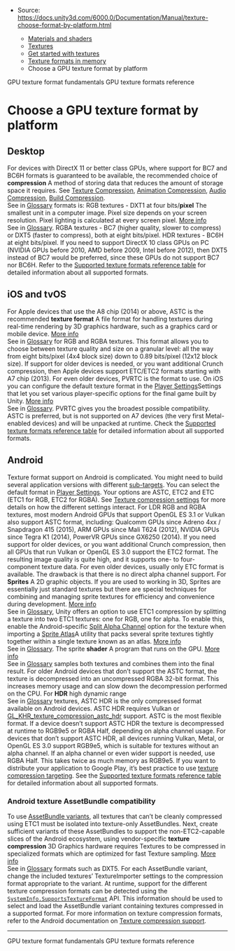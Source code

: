 * Source: https://docs.unity3d.com/6000.0/Documentation/Manual/texture-choose-format-by-platform.html

  * [Materials and shaders](https://docs.unity3d.com/6000.0/Documentation/Manual/materials-and-shaders.html)
  * [Textures](https://docs.unity3d.com/6000.0/Documentation/Manual/Textures-landing.html)
  * [Get started with textures](https://docs.unity3d.com/6000.0/Documentation/Manual/textures-getting-started.html)
  * [Texture formats in memory](https://docs.unity3d.com/6000.0/Documentation/Manual/texture-compression-formats.html)
  * Choose a GPU texture format by platform


[](https://docs.unity3d.com/6000.0/Documentation/Manual/texture-compression-fundamentals.html)
GPU texture format fundamentals
[](https://docs.unity3d.com/6000.0/Documentation/Manual/texture-formats-reference.html)
GPU texture formats reference
# Choose a GPU texture format by platform
## Desktop
For devices with DirectX 11 or better class GPUs, where support for BC7 and BC6H formats is guaranteed to be available, the recommended choice of **compression** A method of storing data that reduces the amount of storage space it requires. See [Texture Compression](https://docs.unity3d.com/6000.0/Documentation/Manual/class-TextureImporterOverride), [Animation Compression](https://docs.unity3d.com/6000.0/Documentation/Manual/class-AnimationClip.html#AssetProperties), [Audio Compression](https://docs.unity3d.com/6000.0/Documentation/Manual/class-AudioClip.html), [Build Compression](https://docs.unity3d.com/6000.0/Documentation/Manual/ReducingFilesize.html).  
See in [Glossary](https://docs.unity3d.com/6000.0/Documentation/Manual/Glossary.html#compression) formats is: RGB textures - DXT1 at four bits/**pixel** The smallest unit in a computer image. Pixel size depends on your screen resolution. Pixel lighting is calculated at every screen pixel. [More info](https://docs.unity3d.com/6000.0/Documentation/Manual/ShadowPerformance.html)  
See in [Glossary](https://docs.unity3d.com/6000.0/Documentation/Manual/Glossary.html#pixel). RGBA textures - BC7 (higher quality, slower to compress) or DXT5 (faster to compress), both at eight bits/pixel. HDR textures - BC6H at eight bits/pixel. If you need to support DirectX 10 class GPUs on PC (NVIDIA GPUs before 2010, AMD before 2009, Intel before 2012), then DXT5 instead of BC7 would be preferred, since these GPUs do not support BC7 nor BC6H.
Refer to the [Supported texture formats reference table](https://docs.unity3d.com/6000.0/Documentation/Manual/texture-formats-reference.html) for detailed information about all supported formats.
## iOS and tvOS
For Apple devices that use the A8 chip (2014) or above, ASTC is the recommended **texture format** A file format for handling textures during real-time rendering by 3D graphics hardware, such as a graphics card or mobile device. [More info](https://docs.unity3d.com/6000.0/Documentation/Manual/class-TextureImporterOverride)  
See in [Glossary](https://docs.unity3d.com/6000.0/Documentation/Manual/Glossary.html#TextureFormat) for RGB and RGBA textures. This format allows you to choose between texture quality and size on a granular level: all the way from eight bits/pixel (4x4 block size) down to 0.89 bits/pixel (12x12 block size). If support for older devices is needed, or you want additional Crunch compression, then Apple devices support ETC/ETC2 formats starting with A7 chip (2013). For even older devices, PVRTC is the format to use. On iOS you can configure the default texture format in the [Player Settings](https://docs.unity3d.com/6000.0/Documentation/Manual/iphone.html)Settings that let you set various player-specific options for the final game built by Unity. [More info](https://docs.unity3d.com/6000.0/Documentation/Manual/class-PlayerSettings.html)  
See in [Glossary](https://docs.unity3d.com/6000.0/Documentation/Manual/Glossary.html#PlayerSettings). PVRTC gives you the broadest possible compatibility. ASTC is preferred, but is not supported on A7 devices (the very first Metal-enabled devices) and will be unpacked at runtime.
Check the [Supported texture formats reference table](https://docs.unity3d.com/6000.0/Documentation/Manual/texture-formats-reference.html) for detailed information about all supported formats.
## Android
Texture format support on Android is complicated. You might need to build several application versions with different [sub-targets](https://docs.unity3d.com/6000.0/Documentation/Manual/android-BuildProcess.html).
You can select the default format in [Player Settings](https://docs.unity3d.com/6000.0/Documentation/Manual/class-PlayerSettingsAndroid.html#Rendering). Your options are ASTC, ETC2 and ETC (ETC1 for RGB, ETC2 for RGBA). See [Texture compression settings](https://docs.unity3d.com/6000.0/Documentation/Manual/android-requirements-and-compatibility.html#texture-compression) for more details on how the different settings interact.
For LDR RGB and RGBA textures, most modern Android GPUs that support OpenGL ES 3.1 or Vulkan also support ASTC format, including: Qualcomm GPUs since Adreno 4xx / Snapdragon 415 (2015), ARM GPUs since Mali T624 (2012), NVIDIA GPUs since Tegra K1 (2014), PowerVR GPUs since GX6250 (2014).
If you need support for older devices, or you want additional Crunch compression, then all GPUs that run Vulkan or OpenGL ES 3.0 support the ETC2 format. The resulting image quality is quite high, and it supports one- to four-component texture data. For even older devices, usually only ETC format is available. The drawback is that there is no direct alpha channel support. For **Sprites** A 2D graphic objects. If you are used to working in 3D, Sprites are essentially just standard textures but there are special techniques for combining and managing sprite textures for efficiency and convenience during development. [More info](https://docs.unity3d.com/6000.0/Documentation/Manual/sprite/sprite-landing.html)  
See in [Glossary](https://docs.unity3d.com/6000.0/Documentation/Manual/Glossary.html#Sprite), Unity offers an option to use ETC1 compression by splitting a texture into two ETC1 textures: one for RGB, one for alpha. To enable this, enable the Android-specific [Split Alpha Channel](https://docs.unity3d.com/6000.0/Documentation/Manual/class-TextureImporter.html#splitalpha) option for the texture when importing a [Sprite Atlas](https://docs.unity3d.com/6000.0/Documentation/Manual/sprite/atlas/atlas-landing.html)A utility that packs several sprite textures tightly together within a single texture known as an atlas. [More info](https://docs.unity3d.com/6000.0/Documentation/Manual/sprite/atlas/v2/v2-landing.html)  
See in [Glossary](https://docs.unity3d.com/6000.0/Documentation/Manual/Glossary.html#SpriteAtlas). The sprite **shader** A program that runs on the GPU. [More info](https://docs.unity3d.com/6000.0/Documentation/Manual/Shaders.html)  
See in [Glossary](https://docs.unity3d.com/6000.0/Documentation/Manual/Glossary.html#Shader) samples both textures and combines them into the final result.
For older Android devices that don’t support the ASTC format, the texture is decompressed into an uncompressed RGBA 32-bit format. This increases memory usage and can slow down the decompression performed on the CPU.
For **HDR** high dynamic range  
See in [Glossary](https://docs.unity3d.com/6000.0/Documentation/Manual/Glossary.html#HDR) textures, ASTC HDR is the only compressed format available on Android devices. ASTC HDR requires Vulkan or [GL_KHR_texture_compression_astc_hdr](https://opengles.gpuinfo.org/listreports.php?extension=GL_KHR_texture_compression_astc_hdr) support. ASTC is the most flexible format. If a device doesn’t support ASTC HDR the texture is decompressed at runtime to RGB9e5 or RGBA Half, depending on alpha channel usage.
For devices that don’t support ASTC HDR, all devices running Vulkan, Metal, or OpenGL ES 3.0 support RGB9e5, which is suitable for textures without an alpha channel. If an alpha channel or even wider support is needed, use RGBA Half. This takes twice as much memory as RGB9e5.
If you want to distribute your application to Google Play, it’s best practice to use [texture compression targeting](https://docs.unity3d.com/6000.0/Documentation/Manual/android-distribution-google-play.html#texture-compression-targeting).
See the [Supported texture formats reference table](https://docs.unity3d.com/6000.0/Documentation/Manual/texture-formats-reference.html) for detailed information about all supported formats.
### Android texture AssetBundle compatibility
To use [AssetBundle variants](https://docs.unity3d.com/6000.0/Documentation/Manual/AssetBundles-Preparing.html#assetbundle-variants), all textures that can’t be cleanly compressed using ETC1 must be isolated into texture-only AssetBundles. Next, create sufficient variants of these AssetBundles to support the non-ETC2-capable slices of the Android ecosystem, using vendor-specific **texture compression** 3D Graphics hardware requires Textures to be compressed in specialized formats which are optimized for fast Texture sampling. [More info](https://docs.unity3d.com/6000.0/Documentation/Manual/class-TextureImporterOverride)  
See in [Glossary](https://docs.unity3d.com/6000.0/Documentation/Manual/Glossary.html#TextureCompression) formats such as DXT5. For each AssetBundle variant, change the included textures’ TextureImporter settings to the compression format appropriate to the variant.
At runtime, support for the different texture compression formats can be detected using the [`SystemInfo.SupportsTextureFormat`](https://docs.unity3d.com/6000.0/Documentation/ScriptReference/SystemInfo.SupportsTextureFormat.html) API. This information should be used to select and load the AssetBundle variant containing textures compressed in a supported format.
For more information on texture compression formats, refer to the Android documentation on [Texture compression support](http://developer.android.com/guide/topics/graphics/opengl.html#textures).
* * *
[](https://docs.unity3d.com/6000.0/Documentation/Manual/texture-compression-fundamentals.html)
GPU texture format fundamentals
[](https://docs.unity3d.com/6000.0/Documentation/Manual/texture-formats-reference.html)
GPU texture formats reference
